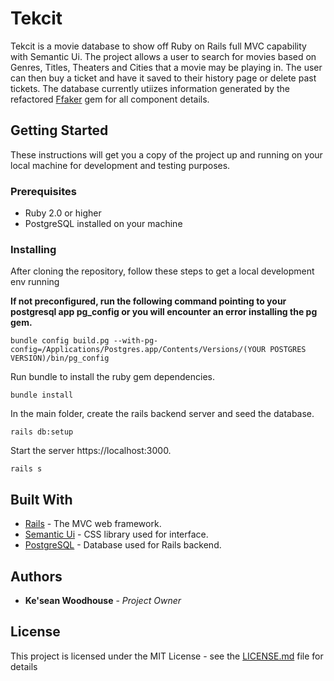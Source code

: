 # Tekcit

Tekcit is a movie database to show off Ruby on Rails full MVC capability with Semantic Ui. The project allows a user to search for movies based on Genres, Titles, Theaters and Cities that a movie may be playing in. The user can then buy a ticket and have it saved to their history page or delete past tickets. The database currently utiizes information generated by the refactored [Ffaker](https://github.com/ffaker/ffaker) gem for all component details.

## Getting Started

These instructions will get you a copy of the project up and running on your local machine for development and testing purposes.

### Prerequisites

* Ruby 2.0 or higher
* PostgreSQL installed on your machine

### Installing

After cloning the repository, follow these steps to get a local development env running

**If not preconfigured, run the following command pointing to your postgresql app pg_config
or you will encounter an error installing the pg gem.**

```
bundle config build.pg --with-pg-config=/Applications/Postgres.app/Contents/Versions/(YOUR POSTGRES VERSION)/bin/pg_config
```

Run bundle to install the ruby gem dependencies.

```
bundle install
```

In the main folder, create the rails backend server and seed the database.

```
rails db:setup
```

Start the server https://localhost:3000.

```
rails s
```

## Built With

* [Rails](http://rubyonrails.org/) - The MVC web framework.
* [Semantic Ui](https://semantic-ui.com/) - CSS library used for interface.
* [PostgreSQL](https://www.postgresql.org/) -  Database used for Rails backend.

## Authors

* **Ke'sean Woodhouse** - *Project Owner* 

## License

This project is licensed under the MIT License - see the [LICENSE.md](LICENSE.md) file for details




